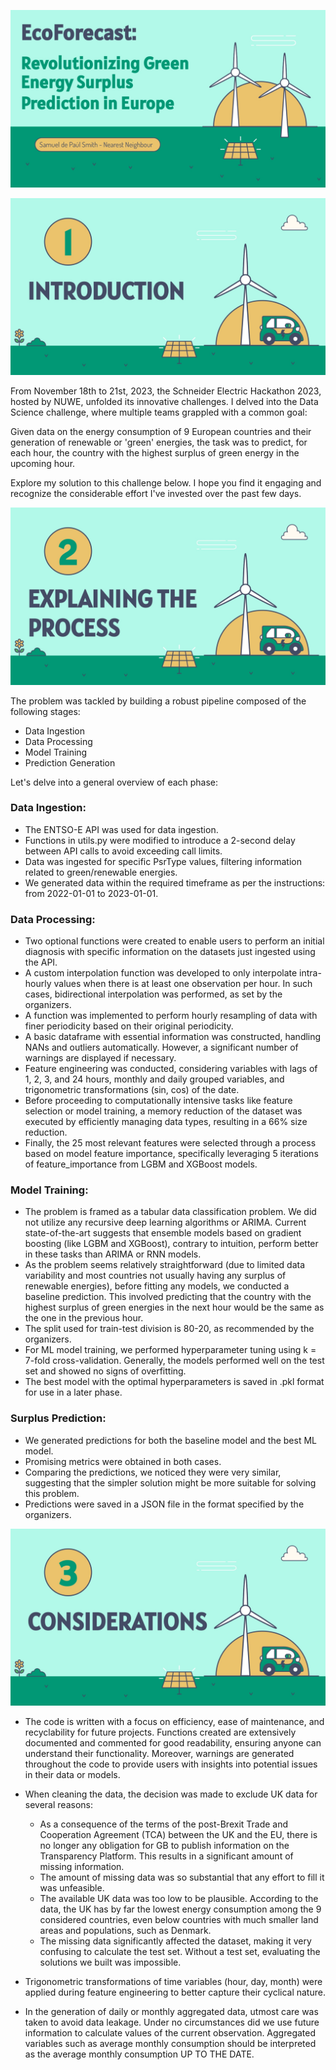 <p align="center">
  <img src="https://github.com/samueldepaul/EcoForecast-SE-2023/blob/main/imgs/1.jpg?raw=true"/>
</p>

<p align="center">
  <img src="https://github.com/samueldepaul/EcoForecast-SE-2023/blob/main/imgs/2.jpg?raw=true"/>
</p>

From November 18th to 21st, 2023, the Schneider Electric Hackathon 2023, hosted by NUWE, unfolded its innovative challenges. I delved into the Data Science challenge, where multiple teams grappled with a common goal:

Given data on the energy consumption of 9 European countries and their generation of renewable or 'green' energies, the task was to predict, for each hour, the country with the highest surplus of green energy in the upcoming hour.

Explore my solution to this challenge below. I hope you find it engaging and recognize the considerable effort I've invested over the past few days.

<p align="center">
  <img src="https://github.com/samueldepaul/EcoForecast-SE-2023/blob/main/imgs/3.jpg?raw=true"/>
</p>

The problem was tackled by building a robust pipeline composed of the following stages:
- Data Ingestion
- Data Processing
- Model Training
- Prediction Generation

Let's delve into a general overview of each phase:
### Data Ingestion:
  - The ENTSO-E API was used for data ingestion.
  - Functions in utils.py were modified to introduce a 2-second delay between API calls to avoid exceeding call limits.
  - Data was ingested for specific PsrType values, filtering information related to green/renewable energies.
  - We generated data within the required timeframe as per the instructions: from 2022-01-01 to 2023-01-01.

### Data Processing:
  - Two optional functions were created to enable users to perform an initial diagnosis with specific information on the datasets just ingested using the API.
  - A custom interpolation function was developed to only interpolate intra-hourly values when there is at least one observation per hour. In such cases, bidirectional interpolation was performed, as set by the organizers.
  - A function was implemented to perform hourly resampling of data with finer periodicity based on their original periodicity.
  - A basic dataframe with essential information was constructed, handling NANs and outliers automatically. However, a significant number of warnings are displayed if necessary.
  - Feature engineering was conducted, considering variables with lags of 1, 2, 3, and 24 hours, monthly and daily grouped variables, and trigonometric transformations (sin, cos) of the date.
  - Before proceeding to computationally intensive tasks like feature selection or model training, a memory reduction of the dataset was executed by efficiently managing data types, resulting in a 66% size reduction.
  - Finally, the 25 most relevant features were selected through a process based on model feature importance, specifically leveraging 5 iterations of feature_importance from LGBM and XGBoost models.

### Model Training:
  - The problem is framed as a tabular data classification problem. We did not utilize any recursive deep learning algorithms or ARIMA. Current state-of-the-art suggests that ensemble models based on gradient boosting (like LGBM and XGBoost), contrary to intuition, perform better in these tasks than ARIMA or RNN models.
  - As the problem seems relatively straightforward (due to limited data variability and most countries not usually having any surplus of renewable energies), before fitting any models, we conducted a baseline prediction. This involved predicting that the country with the highest surplus of green energies in the next hour would be the same as the one in the previous hour.
  - The split used for train-test division is 80-20, as recommended by the organizers.
  - For ML model training, we performed hyperparameter tuning using k = 7-fold cross-validation. Generally, the models performed well on the test set and showed no signs of overfitting.
  - The best model with the optimal hyperparameters is saved in .pkl format for use in a later phase.

### Surplus Prediction:
  - We generated predictions for both the baseline model and the best ML model.
  - Promising metrics were obtained in both cases.
  - Comparing the predictions, we noticed they were very similar, suggesting that the simpler solution might be more suitable for solving this problem.
  - Predictions were saved in a JSON file in the format specified by the organizers.

<p align="center">
  <img src="https://github.com/samueldepaul/EcoForecast-SE-2023/blob/main/imgs/4.jpg?raw=true"/>
</p>

  - The code is written with a focus on efficiency, ease of maintenance, and recyclability for future projects. Functions created are extensively documented and commented for good readability, ensuring anyone can understand their functionality. Moreover, warnings are generated throughout the code to provide users with insights into potential issues in their data or models.
  
  - When cleaning the data, the decision was made to exclude UK data for several reasons:
    - As a consequence of the terms of the post-Brexit Trade and Cooperation Agreement (TCA) between the UK and the EU, there is no longer any obligation for GB to publish information on the Transparency Platform. This results in a significant amount of missing information.
    - The amount of missing data was so substantial that any effort to fill it was unfeasible.
    - The available UK data was too low to be plausible. According to the data, the UK has by far the lowest energy consumption among the 9 considered countries, even below countries with much smaller land areas and populations, such as Denmark.
    - The missing data significantly affected the dataset, making it very confusing to calculate the test set. Without a test set, evaluating the solutions we built was impossible.

  - Trigonometric transformations of time variables (hour, day, month) were applied during feature engineering to better capture their cyclical nature.
  - In the generation of daily or monthly aggregated data, utmost care was taken to avoid data leakage. Under no circumstances did we use future information to calculate values of the current observation. Aggregated variables such as average monthly consumption should be interpreted as the average monthly consumption UP TO THE DATE.

